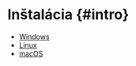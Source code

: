 # Inštalácia {#intro}

* [Windows](./installation-windows.md)
* [Linux](./installation-linux.md)
* [macOS](./installation-macos.md)
